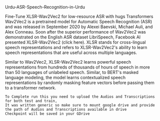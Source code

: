 Urdu-ASR-Speech-Recognition-in-Urdu

Fine-Tune XLSR-Wav2Vec2 for low-resource ASR with hugs Transformers Wav2Vec2 is a pretrained model for Automatic Speech Recognition (ASR) and was released in September 2020 by Alexei Baevski, Michael Auli, and Alex Conneau. Soon after the superior performance of Wav2Vec2 was demonstrated on the English ASR dataset LibriSpeech, Facebook AI presented XLSR-Wav2Vec2 (click here). XLSR stands for cross-lingual speech representations and refers to XLSR-Wav2Vec2's ability to learn speech representations that are useful across multiple languages.

Similar to Wav2Vec2, XLSR-Wav2Vec2 learns powerful speech representations from hundreds of thousands of hours of speech in more than 50 languages of unlabeled speech. Similar, to BERT's masked language modeling, the model learns contextualized speech representations by randomly masking feature vectors before passing them to a transformer network.

    To Complete run this you need to upload the Audios and Transcriptions for both test and train,
    It was written generic so make sure to mount google drive and provide the path of Audios and Transcriptions available in drive
    Checkpoint will be saved in your GDrive
